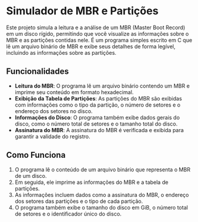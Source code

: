 # Simulador de MBR e Partições

Este projeto simula a leitura e a análise de um MBR (Master Boot Record) em um disco rígido, permitindo que você visualize as informações sobre o MBR e as partições contidas nele. É um programa simples escrito em C que lê um arquivo binário de MBR e exibe seus detalhes de forma legível, incluindo as informações sobre as partições.

## Funcionalidades

- **Leitura do MBR**: O programa lê um arquivo binário contendo um MBR e imprime seu conteúdo em formato hexadecimal.
- **Exibição da Tabela de Partições**: As partições do MBR são exibidas com informações como o tipo da partição, o número de setores e o endereço dos setores no disco.
- **Informações do Disco**: O programa também exibe dados gerais do disco, como o número total de setores e o tamanho total do disco.
- **Assinatura do MBR**: A assinatura do MBR é verificada e exibida para garantir a validade do registro.

## Como Funciona

1. O programa lê o conteúdo de um arquivo binário que representa o MBR de um disco.
2. Em seguida, ele imprime as informações do MBR e a tabela de partições.
3. As informações incluem dados como a assinatura do MBR, o endereço dos setores das partições e o tipo de cada partição.
4. O programa também exibe o tamanho do disco em GiB, o número total de setores e o identificador único do disco.



